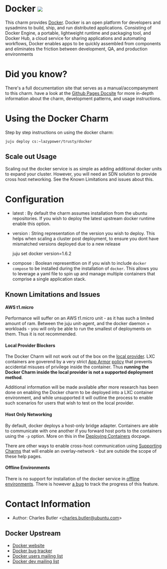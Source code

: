# Docker ![](https://d3oypxn00j2a10.cloudfront.net/0.12.10/img/nav/docker-logo-loggedout.png)



This charm provides [Docker](http://docker.io). Docker is an open platform for
developers and sysadmins to build, ship, and run distributed applications.
Consisting of Docker Engine, a portable, lightweight runtime and packaging tool,
and Docker Hub, a cloud service for sharing applications and automating
workflows, Docker enables apps to be quickly assembled from components and
eliminates the friction between development, QA, and production environments


# Did you know?

There's a full documentation site that serves as a manual/accompanyment to this charm.
have a look at the [Github Pages Docsite](http://chuckbutler.github.com/docker-charm)
for more in-depth information about the charm, development patterns, and usage
instructions.

# Using the Docker Charm

Step by step instructions on using the docker charm:

    juju deploy cs:~lazypower/trusty/docker

## Scale out Usage

Scaling out the docker service is as simple as adding additional docker units
to expand your cluster. However, you will need an SDN solution to provide cross
host networking. See the Known Limitations and issues about this.

# Configuration

- latest : By default the charm assumes installation from the ubuntu
repositories. If you wish to deploy the latest upstream docker runtime enable
this option.

- version : String representation of the version you wish to deploy. This helps
    when scaling a cluster post deployment, to ensure you dont have mismatched
    versions deployed due to a new release

    juju set docker version=1.6.2

- compose : Boolean representtion on if you wish to include `docker compose`
    to be installed during the installation of `docker`. This allows you to
    leverage a yaml file to spin up and manage multiple containers that
    comprise a single application stack.

## Known Limitations and Issues


#### AWS t1.micro

Performance will suffer on an AWS t1.micro unit - as it has such a limited amount of ram. Between
the juju unit-agent, and the docker daemon + workloads - you will only be able to run the smallest
of deployments on them. Thus it is not recommended.

#### Local Provider Blockers

 The Docker Charm will not work out of the box on the
 [local provider](https://jujucharms.com/docs/config-local). LXC containers are goverend by a
 very strict [App Armor](https://wiki.ubuntu.com/AppArmor)
 [policy](https://help.ubuntu.com/lts/serverguide/lxc.html#lxc-apparmor) that prevents accidental
 misuses of privilege inside the container. Thus **running the Docker Charm inside the local provider
 is not a supported deployment method**.

 Additional information will be made available after more research has been done on enabling the
 Docker charm to be deployed into a LXC container environment, and while unsupported it will
 outline the process to enable such scenarios for users that wish to test on the local provider.

#### Host Only Networking

 By default, docker deploys a host-only bridge adapter. Containers are able to communicate with one
 another if you forward host ports to the containers using the `-p` option. More on this in the
[Deploying Containers]({{site.url}}/user/deploying-containers.html) docpage.

 There are other ways to enable cross-host communication using
 [Supporting Charms](http://github.com/chuckbutler/flannel-docker-charm) that will enable an
 overlay-network - but are outside the scope of these help pages.

#### Offline Environments

There is no support for installation of the docker service in
[offline environments](https://jujucharms.com/docs/howto-offline-charms).
There is however [a bug](https://github.com/chuckbutler/docker-charm/issues/13) to track the
progress of this feature.




# Contact Information

- Author: Charles Butler &lt;[charles.butler@ubuntu.com](mailto:charles.butler@ubuntu.com)&gt;

## Docker Upstream

- [Docker website](http://docker.io)
- [Docker bug tracker](http://github.com/docker/docker/issues)
- [Docker users mailing list](https://groups.google.com/forum/?fromgroups#!forum/docker-users)
- [Docker dev mailing list](https://groups.google.com/forum/?fromgroups#!forum/docker-dev)
